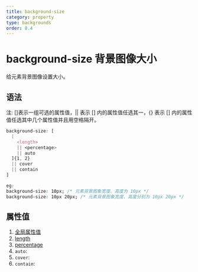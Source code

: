 ```yaml
---
title: background-size
category: property
type: backgrounds
order: 8.4
---
```


# background-size 背景图像大小

给元素背景图像设置大小。

## 语法

注: []表示一组可选的属性值，|| 表示 [] 内的属性值任选其一，{} 表示 [] 内的属性值任选其中几个属性值并且用空格隔开。

```css
background-size: [
  [
    <length>
    || <percentage>
    || auto
  ]{1, 2}
  || cover
  || contain
]

eg:
background-size: 10px; /* 元素背景图象宽度、高度为 10px */
background-size: 10px 20px; /* 元素背景图象宽度、高度分别为 10px 20px */
```

## 属性值

1. [全局属性值](/front-end/CSS/values#anchor-值类型)
1. [length](/front-end/CSS/values#anchor-值类型)
1. [percentage](/front-end/CSS/values#anchor-值类型)
1. `auto`:
1. `cover`:
1. `contain`:
